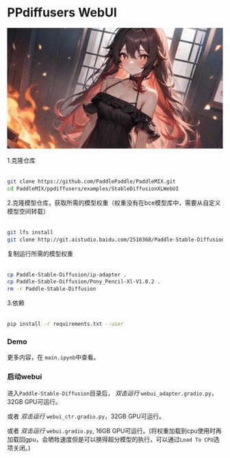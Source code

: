 # PPdiffusers WebUI

![](./static/image_hutao.png)

1.克隆仓库
```bash

git clone https://github.com/PaddlePaddle/PaddleMIX.git
cd PaddleMIX/ppdiffusers/examples/StableDiffusionXLWebUI
```

2.克隆模型仓库，获取所需的模型权重（权重没有在bce模型库中，需要从自定义模型空间转载）
```bash

git lfs install
git clone http://git.aistudio.baidu.com/2510368/Paddle-Stable-Diffusion.git
```

复制运行所需的模型权重
```bash

cp Paddle-Stable-Diffusion/ip-adapter .
cp Paddle-Stable-Diffusion/Pony_Pencil-Xl-V1.0.2 .
rm -r Paddle-Stable-Diffusion
```

3.依赖
```bash

pip install -r requirements.txt --user
```

### Demo

更多内容，在 `main.ipynb`中查看。


### 启动webui

进入`Paddle-Stable-Diffusion`目录后，
*双击运行* `webui_adapter.gradio.py`，32GB GPU可运行。

或者
*双击运行* `webui_ctr.gradio.py`，32GB GPU可运行。

或者
*双击运行* `webui.gradio.py`, 16GB GPU可运行。(将权重加载到cpu使用时再加载回gpu，会牺牲速度但是可以换得超分模型的执行，可以通过`Load To CPU`选项关闭。)

